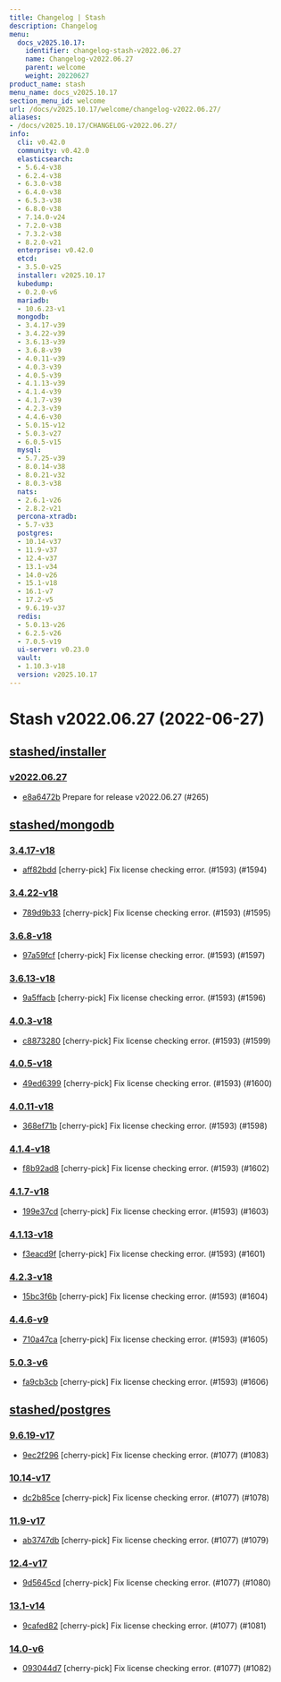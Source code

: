 ```yaml
---
title: Changelog | Stash
description: Changelog
menu:
  docs_v2025.10.17:
    identifier: changelog-stash-v2022.06.27
    name: Changelog-v2022.06.27
    parent: welcome
    weight: 20220627
product_name: stash
menu_name: docs_v2025.10.17
section_menu_id: welcome
url: /docs/v2025.10.17/welcome/changelog-v2022.06.27/
aliases:
- /docs/v2025.10.17/CHANGELOG-v2022.06.27/
info:
  cli: v0.42.0
  community: v0.42.0
  elasticsearch:
  - 5.6.4-v38
  - 6.2.4-v38
  - 6.3.0-v38
  - 6.4.0-v38
  - 6.5.3-v38
  - 6.8.0-v38
  - 7.14.0-v24
  - 7.2.0-v38
  - 7.3.2-v38
  - 8.2.0-v21
  enterprise: v0.42.0
  etcd:
  - 3.5.0-v25
  installer: v2025.10.17
  kubedump:
  - 0.2.0-v6
  mariadb:
  - 10.6.23-v1
  mongodb:
  - 3.4.17-v39
  - 3.4.22-v39
  - 3.6.13-v39
  - 3.6.8-v39
  - 4.0.11-v39
  - 4.0.3-v39
  - 4.0.5-v39
  - 4.1.13-v39
  - 4.1.4-v39
  - 4.1.7-v39
  - 4.2.3-v39
  - 4.4.6-v30
  - 5.0.15-v12
  - 5.0.3-v27
  - 6.0.5-v15
  mysql:
  - 5.7.25-v39
  - 8.0.14-v38
  - 8.0.21-v32
  - 8.0.3-v38
  nats:
  - 2.6.1-v26
  - 2.8.2-v21
  percona-xtradb:
  - 5.7-v33
  postgres:
  - 10.14-v37
  - 11.9-v37
  - 12.4-v37
  - 13.1-v34
  - 14.0-v26
  - 15.1-v18
  - 16.1-v7
  - 17.2-v5
  - 9.6.19-v37
  redis:
  - 5.0.13-v26
  - 6.2.5-v26
  - 7.0.5-v19
  ui-server: v0.23.0
  vault:
  - 1.10.3-v18
  version: v2025.10.17
---
```


# Stash v2022.06.27 (2022-06-27)


## [stashed/installer](https://github.com/stashed/installer)

### [v2022.06.27](https://github.com/stashed/installer/releases/tag/v2022.06.27)

- [e8a6472b](https://github.com/stashed/installer/commit/e8a6472b) Prepare for release v2022.06.27 (#265)



## [stashed/mongodb](https://github.com/stashed/mongodb)

### [3.4.17-v18](https://github.com/stashed/mongodb/releases/tag/3.4.17-v18)

- [aff82bdd](https://github.com/stashed/mongodb/commit/aff82bdd) [cherry-pick] Fix license checking error. (#1593) (#1594)


### [3.4.22-v18](https://github.com/stashed/mongodb/releases/tag/3.4.22-v18)

- [789d9b33](https://github.com/stashed/mongodb/commit/789d9b33) [cherry-pick] Fix license checking error. (#1593) (#1595)


### [3.6.8-v18](https://github.com/stashed/mongodb/releases/tag/3.6.8-v18)

- [97a59fcf](https://github.com/stashed/mongodb/commit/97a59fcf) [cherry-pick] Fix license checking error. (#1593) (#1597)


### [3.6.13-v18](https://github.com/stashed/mongodb/releases/tag/3.6.13-v18)

- [9a5ffacb](https://github.com/stashed/mongodb/commit/9a5ffacb) [cherry-pick] Fix license checking error. (#1593) (#1596)


### [4.0.3-v18](https://github.com/stashed/mongodb/releases/tag/4.0.3-v18)

- [c8873280](https://github.com/stashed/mongodb/commit/c8873280) [cherry-pick] Fix license checking error. (#1593) (#1599)


### [4.0.5-v18](https://github.com/stashed/mongodb/releases/tag/4.0.5-v18)

- [49ed6399](https://github.com/stashed/mongodb/commit/49ed6399) [cherry-pick] Fix license checking error. (#1593) (#1600)


### [4.0.11-v18](https://github.com/stashed/mongodb/releases/tag/4.0.11-v18)

- [368ef71b](https://github.com/stashed/mongodb/commit/368ef71b) [cherry-pick] Fix license checking error. (#1593) (#1598)


### [4.1.4-v18](https://github.com/stashed/mongodb/releases/tag/4.1.4-v18)

- [f8b92ad8](https://github.com/stashed/mongodb/commit/f8b92ad8) [cherry-pick] Fix license checking error. (#1593) (#1602)


### [4.1.7-v18](https://github.com/stashed/mongodb/releases/tag/4.1.7-v18)

- [199e37cd](https://github.com/stashed/mongodb/commit/199e37cd) [cherry-pick] Fix license checking error. (#1593) (#1603)


### [4.1.13-v18](https://github.com/stashed/mongodb/releases/tag/4.1.13-v18)

- [f3eacd9f](https://github.com/stashed/mongodb/commit/f3eacd9f) [cherry-pick] Fix license checking error. (#1593) (#1601)


### [4.2.3-v18](https://github.com/stashed/mongodb/releases/tag/4.2.3-v18)

- [15bc3f6b](https://github.com/stashed/mongodb/commit/15bc3f6b) [cherry-pick] Fix license checking error. (#1593) (#1604)


### [4.4.6-v9](https://github.com/stashed/mongodb/releases/tag/4.4.6-v9)

- [710a47ca](https://github.com/stashed/mongodb/commit/710a47ca) [cherry-pick] Fix license checking error. (#1593) (#1605)


### [5.0.3-v6](https://github.com/stashed/mongodb/releases/tag/5.0.3-v6)

- [fa9cb3cb](https://github.com/stashed/mongodb/commit/fa9cb3cb) [cherry-pick] Fix license checking error. (#1593) (#1606)



## [stashed/postgres](https://github.com/stashed/postgres)

### [9.6.19-v17](https://github.com/stashed/postgres/releases/tag/9.6.19-v17)

- [9ec2f296](https://github.com/stashed/postgres/commit/9ec2f296) [cherry-pick] Fix license checking error. (#1077) (#1083)


### [10.14-v17](https://github.com/stashed/postgres/releases/tag/10.14-v17)

- [dc2b85ce](https://github.com/stashed/postgres/commit/dc2b85ce) [cherry-pick] Fix license checking error. (#1077) (#1078)


### [11.9-v17](https://github.com/stashed/postgres/releases/tag/11.9-v17)

- [ab3747db](https://github.com/stashed/postgres/commit/ab3747db) [cherry-pick] Fix license checking error. (#1077) (#1079)


### [12.4-v17](https://github.com/stashed/postgres/releases/tag/12.4-v17)

- [9d5645cd](https://github.com/stashed/postgres/commit/9d5645cd) [cherry-pick] Fix license checking error. (#1077) (#1080)


### [13.1-v14](https://github.com/stashed/postgres/releases/tag/13.1-v14)

- [9cafed82](https://github.com/stashed/postgres/commit/9cafed82) [cherry-pick] Fix license checking error. (#1077) (#1081)


### [14.0-v6](https://github.com/stashed/postgres/releases/tag/14.0-v6)

- [093044d7](https://github.com/stashed/postgres/commit/093044d7) [cherry-pick] Fix license checking error. (#1077) (#1082)




